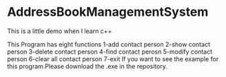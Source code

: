 # AddressBookManagementSystem
This is a little demo when I learn c++

This Program has eight functions
  1-add contact person
  2-show contact person
  3-delete contact person
  4-find contact perosn
  5-modify contact person
  6-clear all contact person
  7-exit
If you want to see the example for this program.Please download the .exe in the repository.
